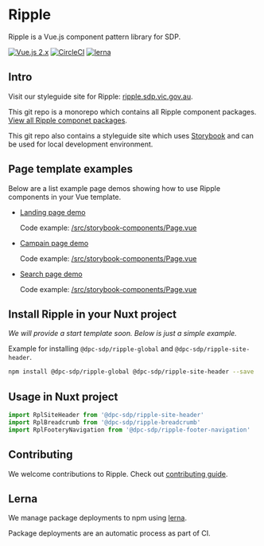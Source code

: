 # Ripple

Ripple is a Vue.js component pattern library for SDP.

[![Vue.js 2.x](https://img.shields.io/badge/vue.js-2.x-green.svg?style=flat-square)](https://vuejs.org)
[![CircleCI](https://circleci.com/gh/dpc-sdp/ripple/tree/master.svg?style=svg&circle-token=242dc8445ab25fb88fe506609fd7065cd1f78f7c)](https://circleci.com/gh/dpc-sdp/ripple/tree/master)
[![lerna](https://img.shields.io/badge/maintained%20with-lerna-cc00ff.svg)](https://lernajs.io/)

## Intro

Visit our styleguide site for Ripple: [ripple.sdp.vic.gov.au](https://ripple.sdp.vic.gov.au).

This git repo is a monorepo which contains all Ripple component packages.
[View all Ripple componet packages](packages/).

This git repo also contains a styleguide site which uses
[Storybook](https://storybook.js.org/) and can be used for local development environment.

## Page template examples

Below are a list example page demos showing how to use Ripple components in your
Vue template.

- [Landing page demo](https://ripple.sdp.vic.gov.au/?selectedKind=Templates&selectedStory=Landing%20page%20demo)

  Code example: [/src/storybook-components/Page.vue](/src/storybook-components/Page.vue)

- [Campain page demo](https://ripple.sdp.vic.gov.au/?selectedKind=Templates&selectedStory=Campaign%20page%20demo)

  Code example: [/src/storybook-components/Page.vue](/src/storybook-components/Page.vue)

- [Search page demo](https://ripple.sdp.vic.gov.au/?selectedKind=Templates&selectedStory=Search%20page%20demo)

  Code example: [/src/storybook-components/Page.vue](/src/storybook-components/Page.vue)

## Install Ripple in your Nuxt project

_We will provide a start template soon. Below is just a simple example._

Example for installing `@dpc-sdp/ripple-global` and `@dpc-sdp/ripple-site-header`.

``` bash
npm install @dpc-sdp/ripple-global @dpc-sdp/ripple-site-header --save
```

## Usage in Nuxt project

``` javascript
import RplSiteHeader from '@dpc-sdp/ripple-site-header'
import RplBreadcrumb from '@dpc-sdp/ripple-breadcrumb'
import RplFooteryNavigation from '@dpc-sdp/ripple-footer-navigation'
```

## Contributing

We welcome contributions to Ripple. Check out [contributing guide](CONTRIBUTING.md).

## Lerna

We manage package deployments to npm using [lerna](https://github.com/lerna/lerna).

Package deployments are an automatic process as part of CI.
